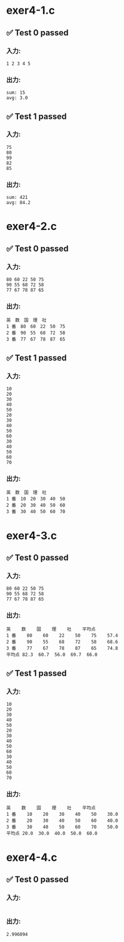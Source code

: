 # exer4-1.c
## ✅ Test 0 passed
### 入力:
```
1 2 3 4 5
```
### 出力:
```
sum: 15
avg: 3.0
```
## ✅ Test 1 passed
### 入力:
```
75
80
99
82
85
```
### 出力:
```
sum: 421
avg: 84.2
``` 

# exer4-2.c
## ✅ Test 0 passed
### 入力:
```
80 60 22 50 75
90 55 68 72 58
77 67 78 87 65
```
### 出力:
```
英　数　国　理　社
1 番　80　60　22　50　75　
2 番　90　55　68　72　58　
3 番　77　67　78　87　65
```
## ✅ Test 1 passed
### 入力:
```
10
20
30
40
50
20
30
40
50
60
30
40
50
60
70
```
### 出力:
```
英　数　国　理　社
1 番　10　20　30　40　50　
2 番　20　30　40　50　60　
3 番　30　40　50　60　70
``` 

# exer4-3.c
## ✅ Test 0 passed
### 入力:
```
80 60 22 50 75
90 55 68 72 58
77 67 78 87 65
```
### 出力:
```
英    数    国    理    社    平均点
1 番    80    60    22    50    75    57.4
2 番    90    55    68    72    58    68.6
3 番    77    67    78    87    65    74.8
平均点 82.3  60.7  56.0  69.7  66.0
```
## ✅ Test 1 passed
### 入力:
```
10
20
30
40
50
20
30
40
50
60
30
40
50
60
70
```
### 出力:
```
英    数    国    理    社    平均点
1 番    10    20    30    40    50    30.0
2 番    20    30    40    50    60    40.0
3 番    30    40    50    60    70    50.0
平均点 20.0  30.0  40.0  50.0  60.0
``` 

# exer4-4.c
## ✅ Test 0 passed
### 入力:
```

```
### 出力:
```
2.996094
``` 

